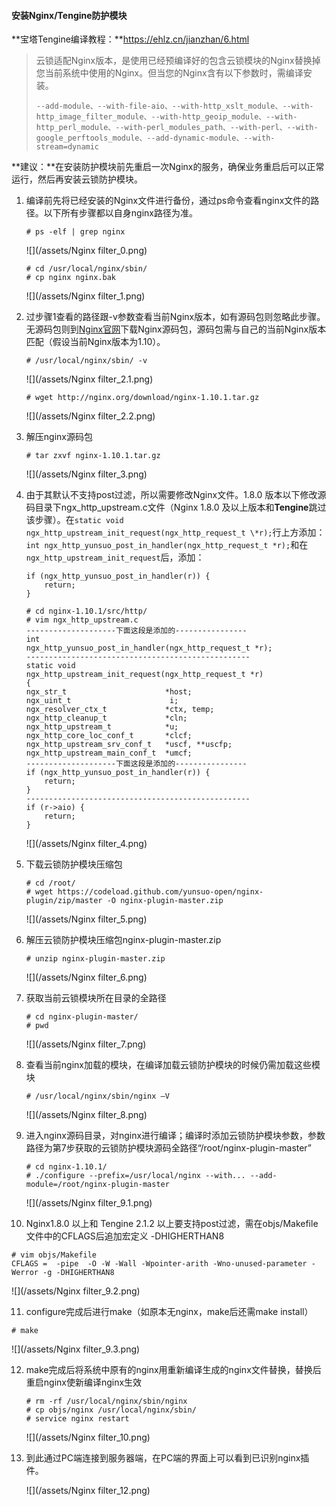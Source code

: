 #### 安装Nginx/Tengine防护模块

**宝塔Tengine编译教程：**https://ehlz.cn/jianzhan/6.html

> 云锁适配Nginx版本，是使用已经预编译好的包含云锁模块的Nginx替换掉您当前系统中使用的Nginx。但当您的Nginx含有以下参数时，需编译安装。
>
> `--add-module、--with-file-aio、--with-http_xslt_module、--with-http_image_filter_module、--with-http_geoip_module、--with-http_perl_module、--with-perl_modules_path、--with-perl、--with-google_perftools_module、--add-dynamic-module、--with-stream=dynamic`

**建议：**在安装防护模块前先重启一次Nginx的服务，确保业务重启后可以正常运行，然后再安装云锁防护模块。

1. 编译前先将已经安装的Nginx文件进行备份，通过ps命令查看nginx文件的路径。以下所有步骤都以自身nginx路径为准。

   ```
   # ps -elf | grep nginx
   ```

   ![](/assets/Nginx filter_0.png)

   ```
   # cd /usr/local/nginx/sbin/
   # cp nginx nginx.bak
   ```

   ![](/assets/Nginx filter_1.png)

2. 过步骤1查看的路径跟-v参数查看当前Nginx版本，如有源码包则忽略此步骤。无源码包则到[Nginx官网](http://nginx.org/en/download.html)下载Nginx源码包，源码包需与自己的当前Nginx版本匹配（假设当前Nginx版本为1.10）。

   ```
   # /usr/local/nginx/sbin/ -v
   ```

   ![](/assets/Nginx filter_2.1.png)

   ```
   # wget http://nginx.org/download/nginx-1.10.1.tar.gz
   ```

   ![](/assets/Nginx filter_2.2.png)

3. 解压nginx源码包

   ```
   # tar zxvf nginx-1.10.1.tar.gz
   ```

   ![](/assets/Nginx filter_3.png)

4. 由于其默认不支持post过滤，所以需要修改Nginx文件。1.8.0 版本以下修改源码目录下ngx\_http\_upstream.c文件（Nginx 1.8.0 及以上版本和**Tengine**跳过该步骤）。在`static void ngx_http_upstream_init_request(ngx_http_request_t \*r);`行上方添加：`int ngx_http_yunsuo_post_in_handler(ngx_http_request_t *r);`和在`ngx_http_upstream_init_request`后，添加：

   ```
   if (ngx_http_yunsuo_post_in_handler(r)) {
       return;
   }

   # cd nginx-1.10.1/src/http/
   # vim ngx_http_upstream.c
   --------------------下面这段是添加的----------------
   int
   ngx_http_yunsuo_post_in_handler(ngx_http_request_t *r);
   --------------------------------------------------
   static void
   ngx_http_upstream_init_request(ngx_http_request_t *r)
   {
   ngx_str_t                      *host;
   ngx_uint_t                      i;
   ngx_resolver_ctx_t             *ctx, temp;
   ngx_http_cleanup_t             *cln;
   ngx_http_upstream_t            *u;
   ngx_http_core_loc_conf_t       *clcf;
   ngx_http_upstream_srv_conf_t   *uscf, **uscfp;
   ngx_http_upstream_main_conf_t  *umcf;
   --------------------下面这段是添加的----------------
   if (ngx_http_yunsuo_post_in_handler(r)) {
       return;
   }
   --------------------------------------------------
   if (r->aio) {
       return;
   }
   ```

   ![](/assets/Nginx filter_4.png)

5. 下载云锁防护模块压缩包

   ```
   # cd /root/
   # wget https://codeload.github.com/yunsuo-open/nginx-plugin/zip/master -O nginx-plugin-master.zip
   ```

   ![](/assets/Nginx filter_5.png)

6. 解压云锁防护模块压缩包nginx-plugin-master.zip

   ```
   # unzip nginx-plugin-master.zip
   ```

   ![](/assets/Nginx filter_6.png)

7. 获取当前云锁模块所在目录的全路径

   ```
   # cd nginx-plugin-master/
   # pwd
   ```

   ![](/assets/Nginx filter_7.png)

8. 查看当前nginx加载的模块，在编译加载云锁防护模块的时候仍需加载这些模块

   ```
   # /usr/local/nginx/sbin/nginx –V
   ```

   ![](/assets/Nginx filter_8.png)

9. 进入nginx源码目录，对nginx进行编译；编译时添加云锁防护模块参数，参数路径为第7步获取的云锁防护模块源码全路径“/root/nginx-plugin-master”

   ```
   # cd nginx-1.10.1/
   # ./configure --prefix=/usr/local/nginx --with... --add-module=/root/nginx-plugin-master
   ```

   ![](/assets/Nginx filter_9.1.png)

10. Nginx1.8.0 以上和 Tengine 2.1.2 以上要支持post过滤，需在objs/Makefile文件中的CFLAGS后追加宏定义 -DHIGHERTHAN8

   ```
   # vim objs/Makefile
   CFLAGS =  -pipe  -O -W -Wall -Wpointer-arith -Wno-unused-parameter -Werror -g -DHIGHERTHAN8
   ```

   ![](/assets/Nginx filter_9.2.png)

11. configure完成后进行make（如原本无nginx，make后还需make install）

   ```
   # make
   ```

   ![](/assets/Nginx filter_9.3.png)

12. make完成后将系统中原有的nginx用重新编译生成的nginx文件替换，替换后重启nginx使新编译nginx生效

    ```
    # rm -rf /usr/local/nginx/sbin/nginx
    # cp objs/nginx /usr/local/nginx/sbin/
    # service nginx restart
    ```

    ![](/assets/Nginx filter_10.png)

13. 到此通过PC端连接到服务器端，在PC端的界面上可以看到已识别nginx插件。

    ![](/assets/Nginx filter_12.png)
    

 



